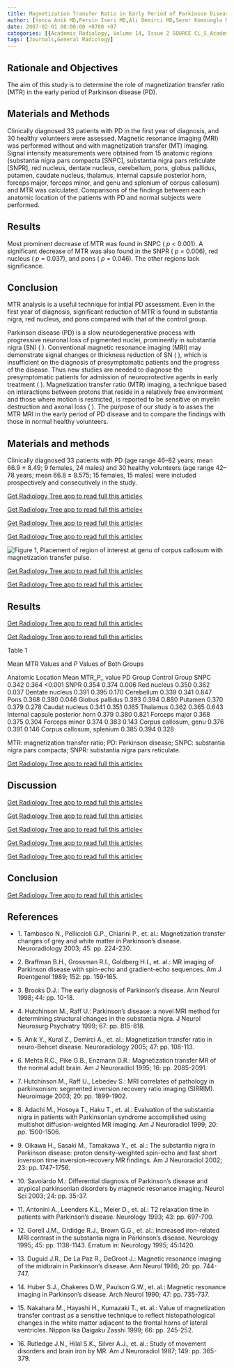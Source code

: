 ```yaml
---
title: Magnetization Transfer Ratio in Early Period of Parkinson Disease
author: [Yonca Anik MD,Pervin Iseri MD,Ali Demirci MD,Sezer Komsuoglu MD,Nagihan Inan MD]
date: 2007-02-01 00:00:00 +0700 +07
categories: [{Academic Radiology, Volume 14, Issue 2 SOURCE CL_S_AcademicRadiologyVolume14Issue2 1}]
tags: [Journals,General Radiology]
---
```

## Rationale and Objectives

The aim of this study is to determine the role of magnetization transfer ratio (MTR) in the early period of Parkinson disease (PD).

## Materials and Methods

Clinically diagnosed 33 patients with PD in the first year of diagnosis, and 30 healthy volunteers were assessed. Magnetic resonance imaging (MRI) was performed without and with magnetization transfer (MT) imaging. Signal intensity measurements were obtained from 15 anatomic regions (substantia nigra pars compacta \[SNPC\], substantia nigra pars reticulate \[SNPR\], red nucleus, dentate nucleus, cerebellum, pons, globus pallidus, putamen, caudate nucleus, thalamus, internal capsule posterior horn, forceps major, forceps minor, and genu and splenium of corpus callosum) and MTR was calculated. Comparisons of the findings between each anatomic location of the patients with PD and normal subjects were performed.

## Results

Most prominent decrease of MTR was found in SNPC ( _p_ < 0.001). A significant decrease of MTR was also found in the SNPR ( _p_ = 0.006), red nucleus ( _p_ = 0.037), and pons ( _p_ = 0.046). The other regions lack significance.

## Conclusion

MTR analysis is a useful technique for initial PD assessment. Even in the first year of diagnosis, significant reduction of MTR is found in substantia nigra, red nucleus, and pons compared with that of the control group.

Parkinson disease (PD) is a slow neurodegenerative process with progressive neuronal loss of pigmented nuclei, prominently in substantia nigra (SN) ( ). Conventional magnetic resonance imaging (MRI) may demonstrate signal changes or thickness reduction of SN ( ), which is insufficient on the diagnosis of presymptomatic patients and the progress of the disease. Thus new studies are needed to diagnose the presymptomatic patients for admission of neuroprotective agents in early treatment ( ). Magnetization transfer ratio (MTR) imaging, a technique based on interactions between protons that reside in a relatively free environment and those where motion is restricted, is reported to be sensitive on myelin destruction and axonal loss ( ). The purpose of our study is to asses the MTR MRI in the early period of PD disease and to compare the findings with those in normal healthy volunteers.

## Materials and methods

Clinically diagnosed 33 patients with PD (age range 46–82 years; mean 66.9 ± 8.49; 9 females, 24 males) and 30 healthy volunteers (age range 42–78 years; mean 66.8 ± 8.575; 15 females, 15 males) were included prospectively and consecutively in the study.

[Get Radiology Tree app to read full this article<](https://clinicalpub.com/app)

[Get Radiology Tree app to read full this article<](https://clinicalpub.com/app)

[Get Radiology Tree app to read full this article<](https://clinicalpub.com/app)

[Get Radiology Tree app to read full this article<](https://clinicalpub.com/app)

![Figure 1, Placement of region of interest at genu of corpus callosum with magnetization transfer pulse.](https://storage.googleapis.com/dl.dentistrykey.com/clinical/MagnetizationTransferRatioinEarlyPeriodofParkinsonDisease/0_1s20S1076633206006714.jpg)

[Get Radiology Tree app to read full this article<](https://clinicalpub.com/app)

[Get Radiology Tree app to read full this article<](https://clinicalpub.com/app)

## Results

[Get Radiology Tree app to read full this article<](https://clinicalpub.com/app)

[Get Radiology Tree app to read full this article<](https://clinicalpub.com/app)

Table 1


Mean MTR Values and _P_ Values of Both Groups


Anatomic Location Mean MTR_P_ value PD Group Control Group SNPC 0.342 0.364 <0.001 SNPR 0.354 0.374 0.006 Red nucleus 0.350 0.362 0.037 Dentate nucleus 0.391 0.395 0.170 Cerebellum 0.339 0.341 0.847 Pons 0.368 0.380 0.046 Globus pallidus 0.393 0.394 0.880 Putamen 0.370 0.379 0.278 Caudat nucleus 0.341 0.351 0.165 Thalamus 0.362 0.365 0.643 Internal capsule posterior horn 0.379 0.380 0.821 Forceps major 0.368 0.375 0.304 Forceps minor 0.374 0.383 0.143 Corpus callosum, genu 0.376 0.391 0.146 Corpus callosum, splenium 0.385 0.394 0.328

MTR: magnetization transfer ratio; PD: Parkinson disease; SNPC: substantia nigra pars compacta; SNPR: substantia nigra pars reticulate.


[Get Radiology Tree app to read full this article<](https://clinicalpub.com/app)

## Discussion

[Get Radiology Tree app to read full this article<](https://clinicalpub.com/app)

[Get Radiology Tree app to read full this article<](https://clinicalpub.com/app)

[Get Radiology Tree app to read full this article<](https://clinicalpub.com/app)

[Get Radiology Tree app to read full this article<](https://clinicalpub.com/app)

[Get Radiology Tree app to read full this article<](https://clinicalpub.com/app)

## Conclusion

[Get Radiology Tree app to read full this article<](https://clinicalpub.com/app)

## References

- 1\. Tambasco N., Pelliccioli G.P., Chiarini P., et. al.: Magnetization transfer changes of grey and white matter in Parkinson’s disease. Neuroradiology 2003; 45: pp. 224-230.


- 2\. Braffman B.H., Grossman R.I., Goldberg H.I., et. al.: MR imaging of Parkinson disease with spin-echo and gradient-echo sequences. Am J Roentgenol 1989; 152: pp. 159-165.


- 3\. Brooks D.J.: The early diagnosis of Parkinson’s disease. Ann Neurol 1998; 44: pp. 10-18.


- 4\. Hutchinson M., Raff U.: Parkinson’s disease: a novel MRI method for determining structural changes in the substantia nigra. J Neurol Neurosurg Psychiatry 1999; 67: pp. 815-818.


- 5\. Anik Y., Kural Z., Demirci A., et. al.: Magnetization transfer ratio in neuro-Behcet disease. Neuroradiology 2005; 47: pp. 108-113.


- 6\. Mehta R.C., Pike G.B., Enzmann D.R.: Magnetization transfer MR of the normal adult brain. Am J Neuroradiol 1995; 16: pp. 2085-2091.


- 7\. Hutchinson M., Raff U., Lebedev S.: MRI correlates of pathology in parkinsonism: segmented inversion recovery ratio imaging (SIRRIM). Neuroimage 2003; 20: pp. 1899-1902.


- 8\. Adachi M., Hosoya T., Haku T., et. al.: Evaluation of the substantia nigra in patients with Parkinsonian syndrome accomplished using multishot diffusion-weighted MR imaging. Am J Neuroradiol 1999; 20: pp. 1500-1506.


- 9\. Oikawa H., Sasaki M., Tamakawa Y., et. al.: The substantia nigra in Parkinson disease: proton density-weighted spin-echo and fast short inversion time inversion-recovery MR findings. Am J Neuroradiol 2002; 23: pp. 1747-1756.


- 10\. Savoiardo M.: Differential diagnosis of Parkinson’s disease and atypical parkinsonian disorders by magnetic resonance imaging. Neurol Sci 2003; 24: pp. 35-37.


- 11\. Antonini A., Leenders K.L., Meier D., et. al.: T2 relaxation time in patients with Parkinson’s disease. Neurology 1993; 43: pp. 697-700.


- 12\. Gorell J.M., Ordidge R.J., Brown G.G., et. al.: Increased iron-related MRI contrast in the substantia nigra in Parkinson’s disease. Neurology 1995; 45: pp. 1138-1143. Erratum in: Neurology 1995; 45:1420.


- 13\. Duguid J.R., De La Paz R., DeGroot J.: Magnetic resonance imaging of the midbrain in Parkinson’s disease. Ann Neurol 1986; 20: pp. 744-747.


- 14\. Huber S.J., Chakeres D.W., Paulson G.W., et. al.: Magnetic resonance imaging in Parkinson’s disease. Arch Neurol 1990; 47: pp. 735-737.


- 15\. Nakahara M., Hayashi H., Kumazaki T., et. al.: Value of magnetization transfer contrast as a sensitive technique to reflect histopathological changes in the white matter adjacent to the frontal horns of lateral ventricles. Nippon Ika Daigaku Zasshi 1999; 66: pp. 245-252.


- 16\. Rutledge J.N., Hilal S.K., Silver A.J., et. al.: Study of movement disorders and brain iron by MR. Am J Neuroradiol 1987; 149: pp. 365-379.